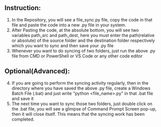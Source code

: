 ## Instruction:
1) In the Repository, you will see a file_sync.py file, copy the code in that file and paste the code into a new .py file in your system.
2) After Pasting the code, at the absolute bottom, you will see two variables path_src and path_dest, here you must enter the path(relative or absolute) of the source folder and the destination folder respectively which you want to sync and then save your .py file
3) Whenever you want to do syncing of two folders, just run the above .py file from CMD or PowerShell or VS Code or any other code editor 

## Optional(Advanced):
4) If you are going to perform the syncing activity regularly, then in the directory where you have saved the above .py file, create a Windows Batch File (.bat) and just write "python <file_name>.py" in that .bat file and save it
5) The next time you want to sync those two folders, just double click on the .bat file, you will see a glimpse of Command Prompt Screen pop-up, then it will close itself. This means that the syncing work has been completed.

